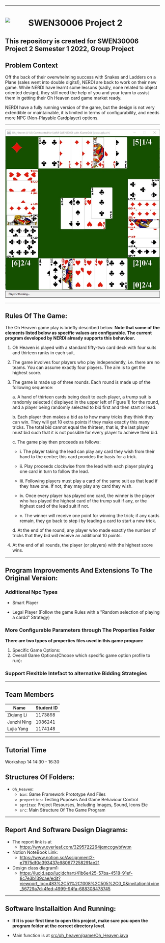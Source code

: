 


---
# <img src="https://cdn.freebiesupply.com/logos/large/2x/the-university-of-melbourne-logo-svg-vector.svg" width=15% align=left> SWEN30006 Project 2 
This repository is created for SWEN30006 Project 2 Semester 1 2022, Group Project
---

## Problem Context
Off the back of their overwhelming success with Snakes and Ladders on a Plane (sales went into double digits!), NERDI are back to work on their new game. While NERDI have learnt some lessons (sadly, none related to object oriented design), they still need the help of you and your team to assist them in getting their Oh Heaven card game market ready.
 
 
NERDI have a fully running version of the game, but the design is not very extendible or maintainable, it is limited in terms of configurability, and needs more NPC (Non-Playable Cardplayer) options.

---

![](assets/16524482539111.jpg)
![](assets/16524482643928.jpg)


---
## Rules Of The Game:

The Oh Heaven game play is briefly described below. 
**Note that some of the elements listed below as specific values are configurable. The current program developed by NERDI already supports this behaviour.**

1. Oh Heaven is played with a standard fifty-two card deck with four suits and thirteen ranks in each suit.

2. The game involves four players who play independently, i.e. there are no teams. You can assume exactly four players. The aim is to get the highest score.

3. The game is made up of three rounds. Each round is made up of the following sequence:

	a. A hand of thirteen cards being dealt to each player, a trump suit is randomly selected (		displayed in the upper left of Figure 1) for the round, and a player being randomly selected to bid first and then start or lead.

	b. Each player then makes a bid as to how many tricks they think they can win. They will get 10 extra points if they make exactly this many tricks. The total bid cannot equal the thirteen, that is, the last player must bid such that it is not possible for every player to achieve their bid.

	c. The game play then proceeds as follows:

	- i. The player taking the lead can play any card they wish from their hand to the centre; this card provides the basis for a trick.

	- ii. Play proceeds clockwise from the lead with each player playing one card in turn to follow the lead.

	- iii. Following players must play a card of the same suit as that lead if they have one. If not, they may play any card they wish.
	- iv. Once every player has played one card, the winner is the player who has played the highest card of the trump suit if any, or the highest card of the lead suit if not.	
	- v. The winner will receive one point for winning the trick; if any cards remain, they go back to step i by leading a card to start a new trick.

	d. At the end of the round, any player who made exactly the number of tricks that they bid will receive an additional 10 points.

4. At the end of all rounds, the player (or players) with the highest score wins.
---

## Program Improvements And Extensions To The Original Version:
### Additional Npc Types
- Smart Player

- Legal Player (Follow the game Rules with a "Random selection of playing a cardd" Strategy)

### More Configurable Parameters through The Properties Folder
**There are two types of properties files used in this game program:**
1. Specific Game Options:
2. Overall Game Options(Choose which specific game option profile to run):

### Support Flexitble Intefact to alternative Bidding Strategies
---

## Team Members
| Name | Student ID |
| ---- | ---- |
| Ziqiang Li | 1173898 |
| Junzhi Ning | 1086241 |
| Lujia Yang | 1174148 |

---
## Tutorial Time

Workshop 14 14:30 - 16:30
 

## Structures Of Folders: 
- `Oh_Heaven`:
	- `bin`: Game Framework Prototype And Files
	- `properties`:  Testing Puposes And Game Behaviour Control
	- `sprites`: Project Resourses, Including Images, Sound, Icons Etc
	- `src`: Main Structure Of The Game Program

---
## Report And Software Design Diagrams:

- The report link is at 
    - <u>https://www.overleaf.com/3295722264jqmccgwbfwtm</u>
- Notion NoteBook Link:
    - <u> https://www.notion.so/Assignment2-e7975df0c393437e980677258291ae21</u>
- Design class diagram1: 
    - <u>https://lucid.app/lucidchart/41b6e425-57ba-4518-91ef-8c7e3b139cae/edit?viewport_loc=483%2C51%2C1008%2C505%2C0_0&invitationId=inv_56729a7d-4fed-4999-94fa-688308478745</u>

---
## Software Installaition And Running:
- **If it is your first time to open this project, make sure you open the 
program folder at the correct directory level.**

-  Main function is at <u>src/oh_heaven/game/Oh_Heaven.java</u>
